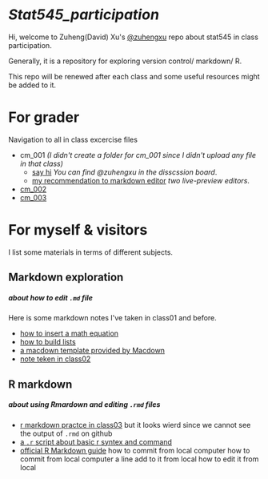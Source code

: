 # *Stat545_participation*

Hi, welcome to Zuheng(David) Xu's [@zuhengxu](https://github.com/zuhengxu) repo about stat545 in class participation.

Generally, it is a repository for exploring version control/ markdown/ R.

This repo will be renewed after each class and some useful resources might be added to it.


# For grader 
Navigation to all in class excercise files

* cm_001 *(I didn't create a folder for cm_001 since I didn't upload any file in that class)*
  * [say hi](https://github.com/STAT545-UBC/Discussion-Internal/issues/2) *You can find @zuhengxu in the disscssion board*.
  * [my recommendation to markdown editor](https://github.com/STAT545-UBC/Discussion-Internal/issues/6) *two live-preview editors*.
* [cm_002](https://github.com/zuhengxu/STAT545_participation/tree/master/cm_002)
* [cm_003](https://github.com/zuhengxu/STAT545_participation/tree/master/cm_003)

# For myself & visitors 
I list some materials in terms of different subjects.

## Markdown exploration 
##### about how to edit `.md` file 
Here is some markdown notes I've taken in class01 and before.
* [how to insert a math equation](https://github.com/zuhengxu/STAT545_participation/blob/master/Markdown%20Math%20equations.md)
* [how to build lists](https://github.com/zuhengxu/STAT545_participation/blob/master/lists.md)
* [a macdown template provided by Macdown](https://github.com/zuhengxu/STAT545_participation/blob/master/markdown%20template.md)
* [note teken in class02](https://github.com/zuhengxu/STAT545_participation/blob/master/md%20explorer/md%20explorer.md)


## R markdown
##### about using Rmardown and editing `.rmd` files 
* [r markdown practce in class03](https://github.com/zuhengxu/STAT545_participation/blob/master/cm_003/in%20class%20excercise_sep11.Rmd) 
but it looks wierd since we cannot see the output of `.rmd` on github
* [a `.r` script about basic r syntex and command](https://github.com/zuhengxu/STAT545_participation/blob/master/cm_003/cm003-in%20class%20exercise-R.r)
* [official R Markdown guide](https://bookdown.org/yihui/rmarkdown/)
 how to commit from local computer
 how to commit from local computer
a line add to it from local
how to edit it from local
